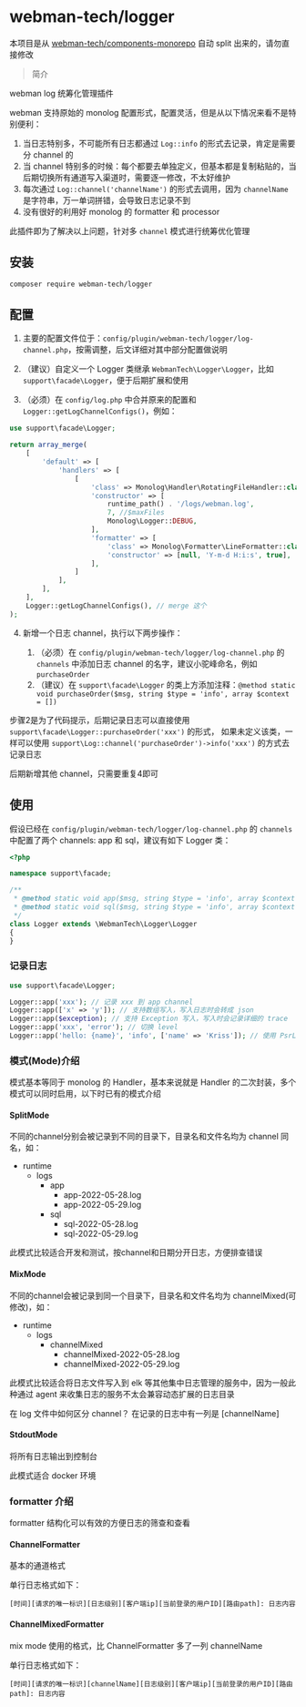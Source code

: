 # webman-tech/logger

本项目是从 [webman-tech/components-monorepo](https://github.com/orgs/webman-tech/components-monorepo) 自动 split 出来的，请勿直接修改

> 简介

webman log 统筹化管理插件

webman 支持原始的 monolog 配置形式，配置灵活，但是从以下情况来看不是特别便利：

1. 当日志特别多，不可能所有日志都通过 `Log::info` 的形式去记录，肯定是需要分 channel 的
2. 当 channel 特别多的时候：每个都要去单独定义，但基本都是复制粘贴的，当后期切换所有通道写入渠道时，需要逐一修改，不太好维护
3. 每次通过 `Log::channel('channelName')` 的形式去调用，因为 `channelName` 是字符串，万一单词拼错，会导致日志记录不到
4. 没有很好的利用好 monolog 的 formatter 和 processor

此插件即为了解决以上问题，针对多 `channel` 模式进行统筹优化管理

## 安装

```bash
composer require webman-tech/logger
```

## 配置

1. 主要的配置文件位于：`config/plugin/webman-tech/logger/log-channel.php`，按需调整，后文详细对其中部分配置做说明

2. （建议）自定义一个 Logger 类继承 `WebmanTech\Logger\Logger`，比如 `support\facade\Logger`，便于后期扩展和使用

3. （必须）在 `config/log.php` 中合并原来的配置和 `Logger::getLogChannelConfigs()`，例如：

```php
use support\facade\Logger;

return array_merge(
    [
        'default' => [
            'handlers' => [
                [
                    'class' => Monolog\Handler\RotatingFileHandler::class,
                    'constructor' => [
                        runtime_path() . '/logs/webman.log',
                        7, //$maxFiles
                        Monolog\Logger::DEBUG,
                    ],
                    'formatter' => [
                        'class' => Monolog\Formatter\LineFormatter::class,
                        'constructor' => [null, 'Y-m-d H:i:s', true],
                    ],
                ]
            ],
        ],
    ],
    Logger::getLogChannelConfigs(), // merge 这个
);
```

4. 新增一个日志 channel，执行以下两步操作：

   1. （必须）在 `config/plugin/webman-tech/logger/log-channel.php` 的 `channels` 中添加日志 channel 的名字，建议小驼峰命名，例如 `purchaseOrder`
   2. （建议）在 `support\facade\Logger` 的类上方添加注释：`@method static void purchaseOrder($msg, string $type = 'info', array $context = [])`

步骤2是为了代码提示，后期记录日志可以直接使用 `support\facade\Logger::purchaseOrder('xxx')` 的形式，
如果未定义该类，一样可以使用 `support\Log::channel('purchaseOrder')->info('xxx')` 的方式去记录日志

后期新增其他 channel，只需要重复4即可

## 使用

假设已经在 `config/plugin/webman-tech/logger/log-channel.php` 的 `channels` 中配置了两个 channels: app 和 sql，建议有如下 Logger 类：

```php
<?php

namespace support\facade;

/**
 * @method static void app($msg, string $type = 'info', array $context = [])
 * @method static void sql($msg, string $type = 'info', array $context = [])
 */
class Logger extends \WebmanTech\Logger\Logger
{
}
```

### 记录日志

```php
use support\facade\Logger;

Logger::app('xxx'); // 记录 xxx 到 app channel
Logger::app(['x' => 'y']); // 支持数组写入，写入日志时会转成 json
Logger::app($exception); // 支持 Exception 写入，写入时会记录详细的 trace
Logger::app('xxx', 'error'); // 切换 level
Logger::app('hello: {name}', 'info', ['name' => 'Kriss']); // 使用 PsrLogMessageProcessor 处理，会记录成 "hello Kriss"
```

### 模式(Mode)介绍

模式基本等同于 monolog 的 Handler，基本来说就是 Handler 的二次封装，多个模式可以同时启用，以下时已有的模式介绍

#### SplitMode

不同的channel分别会被记录到不同的目录下，目录名和文件名均为 channel 同名，如：

- runtime
  - logs
    - app
      - app-2022-05-28.log
      - app-2022-05-29.log
    - sql
      - sql-2022-05-28.log
      - sql-2022-05-29.log

此模式比较适合开发和测试，按channel和日期分开日志，方便排查错误

#### MixMode

不同的channel会被记录到同一个目录下，目录名和文件名均为 channelMixed(可修改)，如：

- runtime
    - logs
        - channelMixed
            - channelMixed-2022-05-28.log
            - channelMixed-2022-05-29.log

此模式比较适合将日志文件写入到 elk 等其他集中日志管理的服务中，因为一般此种通过 agent 来收集日志的服务不太会兼容动态扩展的日志目录

在 log 文件中如何区分 channel？ 在记录的日志中有一列是 [channelName]

#### StdoutMode

将所有日志输出到控制台

此模式适合 docker 环境

### formatter 介绍

formatter 结构化可以有效的方便日志的筛查和查看

#### ChannelFormatter

基本的通道格式

单行日志格式如下：

`[时间][请求的唯一标识][日志级别][客户端ip][当前登录的用户ID][路由path]: 日志内容`

#### ChannelMixedFormatter

mix mode 使用的格式，比 ChannelFormatter 多了一列 channelName

单行日志格式如下：

`[时间][请求的唯一标识][channelName][日志级别][客户端ip][当前登录的用户ID][路由path]: 日志内容`
